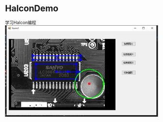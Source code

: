 # HalconDemo
学习Halcon编程
![image-20200917184441759](https://github.com/zhaitianyong/HalconDemo/blob/main/image.png)
